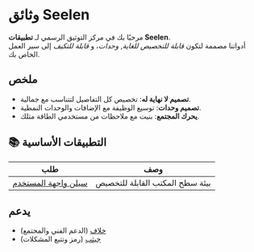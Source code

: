 # **وثائق Seelen**

مرحبًا بك في مركز التوثيق الرسمي لـ **تطبيقات Seelen**.\
أدواتنا مصممة لتكون *قابلة للتخصيص للغاية*, *وحدات*، و *قابلة للتكيف*
إلى سير العمل الخاص بك.

## ملخص

* **تصميم لا نهاية له**: تخصيص كل التفاصيل لتتناسب مع جمالية.
* **تصميم وحدات**: توسيع الوظيفة مع الإضافات والوحدات النمطية.
* **يحرك المجتمع**: بنيت مع ملاحظات من مستخدمي الطاقة مثلك.

## **📚 التطبيقات الأساسية**

| طلب                                    | وصف                             |
| -------------------------------------- | ------------------------------- |
| [سيلن واجهة المستخدم](/apps/seelen-ui) | بيئة سطح المكتب القابلة للتخصيص |

## يدعم

* [خلاف](https://discord.gg/ABfASx5ZAJ) (الدعم الفني والمجتمع)
* [جيثب](https://github.com/Seelen-Inc) (رمز وتتبع المشكلات)
